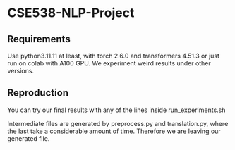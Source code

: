 # CSE538-NLP-Project

## Requirements

Use python3.11.11 at least, with torch 2.6.0 and transformers 4.51.3 or just run on colab with A100 GPU. We experiment weird results under other versions.

## Reproduction

You can try our final results with any of the lines inside run_experiments.sh

Intermediate files are generated by preprocess.py and translation.py, where the last take a considerable amount of time. Therefore we are leaving our generated file.
